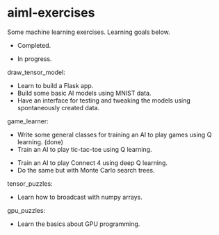 # aiml-exercises
Some machine learning exercises.  Learning goals below.
* Completed.
+ In progress.

draw_tensor_model:
* Learn to build a Flask app.
* Build some basic AI models using MNIST data.
* Have an interface for testing and tweaking the models using spontaneously created data.

game_learner:
* Write some general classes for training an AI to play games using Q learning. (done)
* Train an AI to play tic-tac-toe using Q learning.
+ Train an AI to play Connect 4 using deep Q learning.
+ Do the same but with Monte Carlo search trees.


tensor_puzzles:
* Learn how to broadcast with numpy arrays.

gpu_puzzles:
* Learn the basics about GPU programming.
